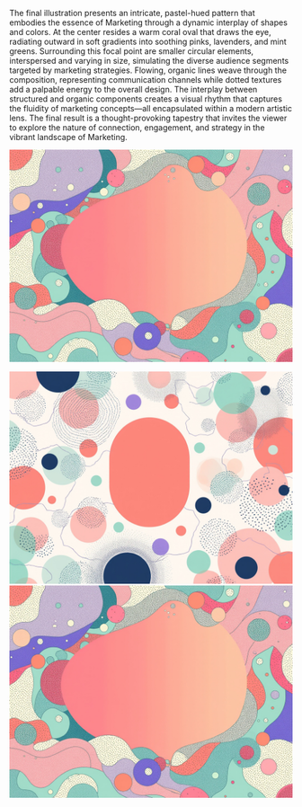 The final illustration presents an intricate, pastel-hued pattern that embodies the essence of Marketing through a dynamic interplay of shapes and colors. At the center resides a warm coral oval that draws the eye, radiating outward in soft gradients into soothing pinks, lavenders, and mint greens. Surrounding this focal point are smaller circular elements, interspersed and varying in size, simulating the diverse audience segments targeted by marketing strategies. Flowing, organic lines weave through the composition, representing communication channels while dotted textures add a palpable energy to the overall design. The interplay between structured and organic components creates a visual rhythm that captures the fluidity of marketing concepts—all encapsulated within a modern artistic lens. The final result is a thought-provoking tapestry that invites the viewer to explore the nature of connection, engagement, and strategy in the vibrant landscape of Marketing.


![](assets/3a93a93c-24ea-41ca-9165-c560405d3ead.jpeg)

![](assets/2986de51-3df1-423d-804f-7310ede00015.jpeg)![](assets/3a93a93c-24ea-41ca-9165-c560405d3ead%201.jpeg)